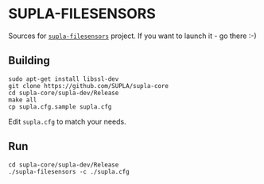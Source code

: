 # SUPLA-FILESENSORS

Sources for [`supla-filesensors`](https://github.com/fracz/supla-filesensors) project.
If you want to launch it - go there :-)

## Building

```
sudo apt-get install libssl-dev
git clone https://github.com/SUPLA/supla-core
cd supla-core/supla-dev/Release
make all
cp supla.cfg.sample supla.cfg
```

Edit `supla.cfg` to match your needs.

## Run

```
cd supla-core/supla-dev/Release
./supla-filesensors -c ./supla.cfg
```